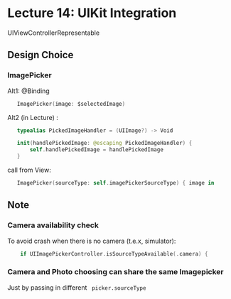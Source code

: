 # Lecture 14: UIKit Integration

UIViewControllerRepresentable

## Design Choice

### ImagePicker

Alt1:  @Binding
 ```swift
    ImagePicker(image: $selectedImage)
 ```
    

Alt2 (in Lecture) :  

 ```swift
    typealias PickedImageHandler = (UIImage?) -> Void

    init(handlePickedImage: @escaping PickedImageHandler) {
        self.handlePickedImage = handlePickedImage
    }
 ```

  call from View:
```swift
   ImagePicker(sourceType: self.imagePickerSourceType) { image in 

```



## Note

### Camera availability check

To avoid crash when there is no camera (t.e.x, simulator):

```swift
    if UIImagePickerController.isSourceTypeAvailable(.camera) {
```

### Camera and Photo choosing can share the same Imagepicker
Just by passing in different ` picker.sourceType`

